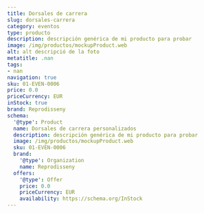 ```yaml
---
title: Dorsales de carrera
slug: dorsales-carrera
category: eventos
type: producto
description: descripción genérica de mi producto para probar
image: /img/productos/mockupProduct.web
alt: alt descripció de la foto
metatitle: .nan
tags:
- nan
navigation: true
sku: 01-EVEN-0006
price: 0.0
priceCurrency: EUR
inStock: true
brand: Reprodisseny
schema:
  '@type': Product
  name: Dorsales de carrera personalizados
  description: descripción genérica de mi producto para probar
  image: /img/productos/mockupProduct.web
  sku: 01-EVEN-0006
  brand:
    '@type': Organization
    name: Reprodisseny
  offers:
    '@type': Offer
    price: 0.0
    priceCurrency: EUR
    availability: https://schema.org/InStock
---
```

